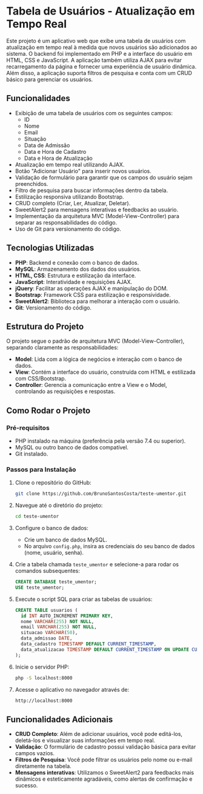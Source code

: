 # Tabela de Usuários - Atualização em Tempo Real

Este projeto é um aplicativo web que exibe uma tabela de usuários com atualização em tempo real à medida que novos usuários são adicionados ao sistema. O backend foi implementado em PHP e a interface do usuário em HTML, CSS e JavaScript. A aplicação também utiliza AJAX para evitar recarregamento da página e fornecer uma experiência de usuário dinâmica. Além disso, a aplicação suporta filtros de pesquisa e conta com um CRUD básico para gerenciar os usuários.

## Funcionalidades

- Exibição de uma tabela de usuários com os seguintes campos:
  - ID
  - Nome
  - Email
  - Situação
  - Data de Admissão
  - Data e Hora de Cadastro
  - Data e Hora de Atualização
- Atualização em tempo real utilizando AJAX.
- Botão "Adicionar Usuário" para inserir novos usuários.
- Validação de formulário para garantir que os campos do usuário sejam preenchidos.
- Filtro de pesquisa para buscar informações dentro da tabela.
- Estilização responsiva utilizando Bootstrap.
- CRUD completo (Criar, Ler, Atualizar, Deletar).
- SweetAlert2 para mensagens interativas e feedbacks ao usuário.
- Implementação da arquitetura MVC (Model-View-Controller) para separar as responsabilidades do código.
- Uso de Git para versionamento do código.

## Tecnologias Utilizadas

- **PHP**: Backend e conexão com o banco de dados.
- **MySQL**: Armazenamento dos dados dos usuários.
- **HTML, CSS**: Estrutura e estilização da interface.
- **JavaScript**: Interatividade e requisições AJAX.
- **jQuery**: Facilitar as operações AJAX e manipulação do DOM.
- **Bootstrap**: Framework CSS para estilização e responsividade.
- **SweetAlert2**: Biblioteca para melhorar a interação com o usuário.
- **Git**: Versionamento do código.

## Estrutura do Projeto

O projeto segue o padrão de arquitetura MVC (Model-View-Controller), separando claramente as responsabilidades:

- **Model**: Lida com a lógica de negócios e interação com o banco de dados.
- **View**: Contém a interface do usuário, construída com HTML e estilizada com CSS/Bootstrap.
- **Controller**: Gerencia a comunicação entre a View e o Model, controlando as requisições e respostas.

## Como Rodar o Projeto

### Pré-requisitos

- PHP instalado na máquina (preferência pela versão 7.4 ou superior).
- MySQL ou outro banco de dados compatível.
- Git instalado.

### Passos para Instalação

1. Clone o repositório do GitHub:

    ```bash
    git clone https://github.com/BrunoSantosCosta/teste-umentor.git
    ```

2. Navegue até o diretório do projeto:

    ```bash
    cd teste-umentor
    ```

3. Configure o banco de dados:
    - Crie um banco de dados MySQL.
    - No arquivo `config.php`, insira as credenciais do seu banco de dados (nome, usuário, senha).

4. Crie a tabela chamada `teste_umentor` e selecione-a para rodar os comandos subsequentes:

    ```sql
    CREATE DATABASE teste_umentor;
    USE teste_umentor;
    ```

5. Execute o script SQL para criar as tabelas de usuários:

    ```sql
    CREATE TABLE usuarios (
      id INT AUTO_INCREMENT PRIMARY KEY,
      nome VARCHAR(255) NOT NULL,
      email VARCHAR(255) NOT NULL,
      situacao VARCHAR(50),
      data_admissao DATE,
      data_cadastro TIMESTAMP DEFAULT CURRENT_TIMESTAMP,
      data_atualizacao TIMESTAMP DEFAULT CURRENT_TIMESTAMP ON UPDATE CURRENT_TIMESTAMP
    );
    ```

6. Inicie o servidor PHP:

    ```bash
    php -S localhost:8000
    ```

7. Acesse o aplicativo no navegador através de:

    ```bash
    http://localhost:8000
    ```

## Funcionalidades Adicionais

- **CRUD Completo**: Além de adicionar usuários, você pode editá-los, deletá-los e visualizar suas informações em tempo real.
- **Validação**: O formulário de cadastro possui validação básica para evitar campos vazios.
- **Filtros de Pesquisa**: Você pode filtrar os usuários pelo nome ou e-mail diretamente na tabela.
- **Mensagens interativas**: Utilizamos o SweetAlert2 para feedbacks mais dinâmicos e esteticamente agradáveis, como alertas de confirmação e sucesso.
